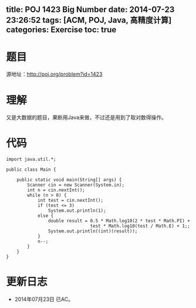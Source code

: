 ﻿title: POJ 1423 Big Number
date: 2014-07-23 23:26:52
tags: [ACM, POJ, Java, 高精度计算]
categories: Exercise
toc: true
---
# 题目
源地址：http://poj.org/problem?id=1423

# 理解
又是大数据的题目，果断用Java来做，不过还是用到了取对数得操作。

<!-- more -->

# 代码
```
import java.util.*;

public class Main {

    public static void main(String[] args) {
        Scanner cin = new Scanner(System.in);
        int n = cin.nextInt();
        while (n > 0) {
            int test = cin.nextInt();
            if (test <= 3)
                System.out.println(1);
            else {
                double result = 0.5 * Math.log10(2 * test * Math.PI) +
                                test * Math.log10(test / Math.E) + 1;;
                System.out.println((int)(result));
            }
            n--;
        }
    }
}
```

# 更新日志
- 2014年07月23日 已AC。